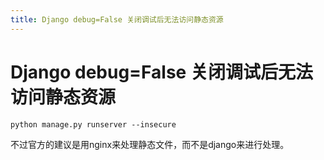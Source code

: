 ```yaml
---
title: Django debug=False 关闭调试后无法访问静态资源
---
```


# Django debug=False 关闭调试后无法访问静态资源


```shell
python manage.py runserver --insecure
```

不过官方的建议是用nginx来处理静态文件，而不是django来进行处理。


